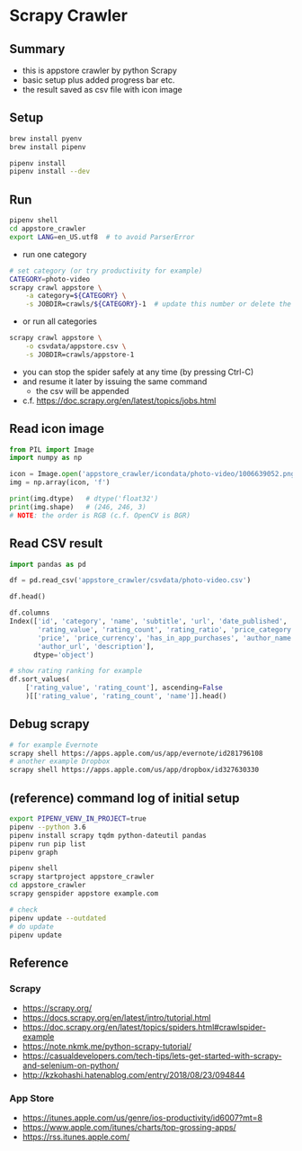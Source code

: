 # Scrapy Crawler


## Summary

* this is appstore crawler by python Scrapy
* basic setup plus added progress bar etc.
* the result saved as csv file with icon image


## Setup

```bash
brew install pyenv
brew install pipenv

pipenv install
pipenv install --dev
```


## Run

```bash
pipenv shell
cd appstore_crawler
export LANG=en_US.utf8  # to avoid ParserError
```

* run one category

```bash
# set category (or try productivity for example)
CATEGORY=photo-video
scrapy crawl appstore \
    -a category=${CATEGORY} \
    -s JOBDIR=crawls/${CATEGORY}-1  # update this number or delete the dir
```

* or run all categories

```bash
scrapy crawl appstore \
    -o csvdata/appstore.csv \
    -s JOBDIR=crawls/appstore-1
```

* you can stop the spider safely at any time (by pressing Ctrl-C)
* and resume it later by issuing the same command
  - the csv will be appended
* c.f. https://doc.scrapy.org/en/latest/topics/jobs.html


## Read icon image

```python
from PIL import Image
import numpy as np

icon = Image.open('appstore_crawler/icondata/photo-video/1006639052.png')
img = np.array(icon, 'f')

print(img.dtype)   # dtype('float32')
print(img.shape)   # (246, 246, 3)
# NOTE: the order is RGB (c.f. OpenCV is BGR)
```


## Read CSV result

```python
import pandas as pd

df = pd.read_csv('appstore_crawler/csvdata/photo-video.csv')

df.head()

df.columns
Index(['id', 'category', 'name', 'subtitle', 'url', 'date_published',
       'rating_value', 'rating_count', 'rating_ratio', 'price_category',
       'price', 'price_currency', 'has_in_app_purchases', 'author_name',
       'author_url', 'description'],
      dtype='object')

# show rating ranking for example
df.sort_values(
    ['rating_value', 'rating_count'], ascending=False
    )[['rating_value', 'rating_count', 'name']].head()
```


## Debug scrapy

```bash
# for example Evernote
scrapy shell https://apps.apple.com/us/app/evernote/id281796108
# another example Dropbox
scrapy shell https://apps.apple.com/us/app/dropbox/id327630330
```


## (reference) command log of initial setup

```bash
export PIPENV_VENV_IN_PROJECT=true
pipenv --python 3.6
pipenv install scrapy tqdm python-dateutil pandas
pipenv run pip list
pipenv graph
```

```bash
pipenv shell
scrapy startproject appstore_crawler
cd appstore_crawler
scrapy genspider appstore example.com
```

```bash
# check
pipenv update --outdated
# do update
pipenv update
```


## Reference

### Scrapy

* https://scrapy.org/
* https://docs.scrapy.org/en/latest/intro/tutorial.html
* https://doc.scrapy.org/en/latest/topics/spiders.html#crawlspider-example
* https://note.nkmk.me/python-scrapy-tutorial/
* https://casualdevelopers.com/tech-tips/lets-get-started-with-scrapy-and-selenium-on-python/
* http://kzkohashi.hatenablog.com/entry/2018/08/23/094844

### App Store

* https://itunes.apple.com/us/genre/ios-productivity/id6007?mt=8
* https://www.apple.com/itunes/charts/top-grossing-apps/
* https://rss.itunes.apple.com/
